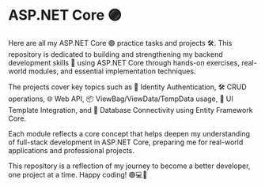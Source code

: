 # ASP.NET Core 🟣

Here are all my ASP.NET Core 🟣 practice tasks and projects 🛠️. This repository is dedicated to building and strengthening my backend development skills 💪 using ASP.NET Core through hands-on exercises, real-world modules, and essential implementation techniques.

The projects cover key topics such as 🔐 Identity Authentication, 🛠️ CRUD operations, 🌐 Web API, 📦 ViewBag/ViewData/TempData usage, 🎨 UI Template Integration, and 🔗 Database Connectivity using Entity Framework Core.

Each module reflects a core concept that helps deepen my understanding of full-stack development in ASP.NET Core, preparing me for real-world applications and professional projects.

This repository is a reflection of my journey to become a better developer, one project at a time. Happy coding! 🟣💻🚀
